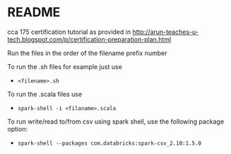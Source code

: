 # README #

cca 175 certification tutorial as provided in http://arun-teaches-u-tech.blogspot.com/p/certification-preparation-plan.html

Run the files in the order of the filename prefix number

To run the .sh files for example just use

 + `<filename>.sh`

To run the .scala files use

 + `spark-shell -i <filaname>.scala`

To run write/read to/from  csv using spark shell, use the following package option:

 + `spark-shell --packages com.databricks:spark-csv_2.10:1.5.0`
